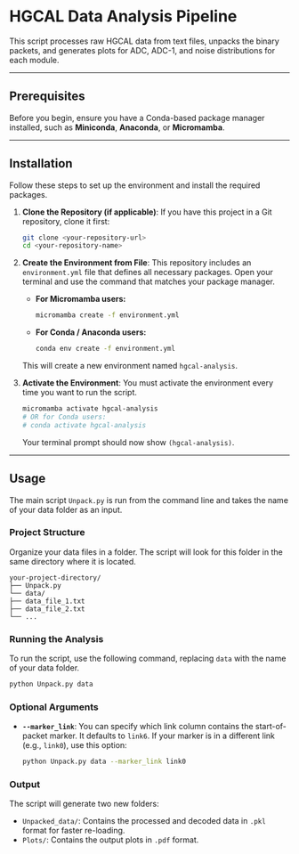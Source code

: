 # HGCAL Data Analysis Pipeline

This script processes raw HGCAL data from text files, unpacks the binary packets, and generates plots for ADC, ADC-1, and noise distributions for each module.

---

## Prerequisites

Before you begin, ensure you have a Conda-based package manager installed, such as **Miniconda**, **Anaconda**, or **Micromamba**.

---

## Installation

Follow these steps to set up the environment and install the required packages.

1.  **Clone the Repository (if applicable)**:
    If you have this project in a Git repository, clone it first:
    ```bash
    git clone <your-repository-url>
    cd <your-repository-name>
    ```

2.  **Create the Environment from File**:
    This repository includes an `environment.yml` file that defines all necessary packages. Open your terminal and use the command that matches your package manager.

    * **For Micromamba users:**
        ```bash
        micromamba create -f environment.yml
        ```

    * **For Conda / Anaconda users:**
        ```bash
        conda env create -f environment.yml
        ```
    This will create a new environment named `hgcal-analysis`.

3.  **Activate the Environment**:
    You must activate the environment every time you want to run the script.
    ```bash
    micromamba activate hgcal-analysis
    # OR for Conda users:
    # conda activate hgcal-analysis
    ```
    Your terminal prompt should now show `(hgcal-analysis)`.

---

## Usage

The main script `Unpack.py` is run from the command line and takes the name of your data folder as an input.

### Project Structure

Organize your data files in a folder. The script will look for this folder in the same directory where it is located.
```
your-project-directory/
├── Unpack.py
└── data/
├── data_file_1.txt
├── data_file_2.txt
└── ...
```

### Running the Analysis

To run the script, use the following command, replacing `data` with the name of your data folder.

```bash
python Unpack.py data
```

### Optional Arguments

* **`--marker_link`**: You can specify which link column contains the start-of-packet marker. It defaults to `link6`. If your marker is in a different link (e.g., `link0`), use this option:

    ```bash
    python Unpack.py data --marker_link link0
    ```

### Output

The script will generate two new folders:

* `Unpacked_data/`: Contains the processed and decoded data in `.pkl` format for faster re-loading.
* `Plots/`: Contains the output plots in `.pdf` format.

